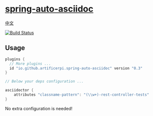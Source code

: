 # [spring-auto-asciidoc](https://plugins.gradle.org/plugin/io.github.artificerpi.spring-auto-asciidoc)

[中文](./README-zh.md)

[![Build Status](https://cloud.drone.io/api/badges/artificerpi/spring-auto-asciidoc/status.svg)](https://cloud.drone.io/artificerpi/spring-auto-asciidoc)

## Usage

```groovy
plugins {
  // More plugins ...
  id "io.github.artificerpi.spring-auto-asciidoc" version "0.3"
}

// Below your deps configuration ...

asciidoctor {
    attributes "classname-pattern": "(\\w+)-rest-controller-tests"
}
```

No extra configuration is needed!
